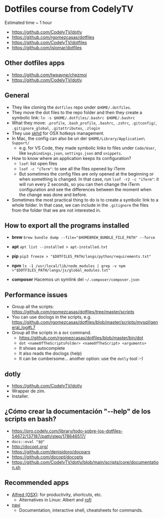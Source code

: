 # Dotfiles course from CodelyTV
Estimated time ~ 1 hour

* https://github.com/CodelyTV/dotly
* https://github.com/rgomezcasas/dotfiles
* https://github.com/CodelyTV/dotfiles
* https://github.com/islomar/dotfiles


## Other dotfiles apps
* https://github.com/twpayne/chezmoi
* https://github.com/CodelyTV/dotly


## General
* They like cloning the `dotfiles` repo under `$HOME/.dotfiles`.
* They move the dot files to the repo folder and then they create a symbolic link: `ln -s $HOME/.dotfiles/.bashrc $HOME/.bashrc`
* What they move: `.profile`, `.bash_profile`, `.bashrc`, `.zshrc`, `.gitconfig/`, `.gitignore_global`, `.gitattributes`, `.zlogin`
* They use [skhd](https://github.com/koekeishiya/skhd) for OSX hotkeys management.
* In Mac, the config can also be un der `$HOME/Library/Application\ Support/`
    * e.g. for VS Code, they made symbolic links to files under `Code/User`, like `keybindings.json`, `settings.json` and `snippets`.
* How to know where an application keeps its configuration?
    * `lsof`: list open files
    * `lsof -c "iTerm"`: to see all the files opened by iTerm
    * But sometimes the config files are only opened at the beginning or when something is changed. In that case, run `lsof -r2 -c "iTerm"`: it will run every 2 seconds, so you can then change the iTerm configuration and see the differences between the moment when the change was done and before.
* Sometimes the most practical thing to do is to create a symbolic link to a whole folder. In that case, we can include in the `.gitignore` the files from the folder that we are not interested in.


## How to export all the programs installed
* **brew**
`brew bundle dump --file="$HOMEBREW_BUNDLE_FILE_PATH" --force`

* **apt**
`apt list --installed > apt-installed.txt`

* **pip**
`pip3 freeze > "$DOTFILES_PATH/langs/python/requirements.txt"`

* **npm**
`ls -1 /usr/local/lib/node_modules | grep -v npm >"$DOTFILES_PATH/langs/js/global_modules.txt"`

* **composer**
Hacemos un symlink del `~/.composer/composer.json`


## Performance issues
* Group all the scripts: https://github.com/rgomezcasas/dotfiles/tree/master/scripts
* You can use doclogs in the scripts, e.g. https://github.com/rgomezcasas/dotfiles/blob/master/scripts/mysql/general_log#L7
* Group all the scripts in a `dot` command.
  * https://github.com/rgomezcasas/dotfiles/blob/master/bin/dot
  * `dot <nameOfTheScriptsFolder> <nameOfTheScript> <arguments>`
  * It shows autocomplete
  * It also reads the doclogs (help)
  * It can be cumbersome... another option: use the `dotly` tool :-)


## dotly
* https://github.com/CodelyTV/dotly
* Wrapper de zim.
* Installer.


## ¿Cómo crear la documentación "--help" de los scripts en bash?
- https://pro.codely.com/library/todo-sobre-los-dotfiles-54672/137187/path/step/178646517/
- `docs::eval "$@"`
- http://docopt.org/
- https://github.com/denisidoro/docpars
- https://github.com/docopt/docopts
- https://github.com/CodelyTV/dotly/blob/main/scripts/core/documentation.sh


## Recommended apps
* [Alfred (OSX)](https://www.alfredapp.com/): for productivity, shortcuts, etc.
    * Alternatives in Linux: Albert and [rofi](https://github.com/davatorium/rofi)
* [navi](https://github.com/denisidoro/navi)
    * Documentation, interactive shell, cheatsheets for commands.
